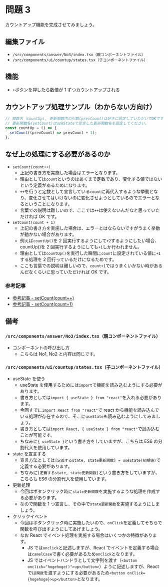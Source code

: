 # 問題 3

カウントアップ機能を完成させてみましょう。

## 編集ファイル

- `/src/components/answer/No3/index.tsx（親コンポーネントファイル）`
- `/src/components/ui/countup/states.tsx（子コンポーネントファイル）`

## 機能

- `+`ボタンを押したら数値が 1 ずつカウントアップされる

## カウントアップ処理サンプル（わからない方向け）

```js
// 関数名（countUp), 更新関数内の引数(prevCount)は好きに設定していただいてOKです。
// 更新関数名(setCount)はuseStateで宣言した更新関数名を設定してください。
const countUp = () => {
  setCount((prevCount) => prevCount + 1);
};
```

## なぜ上の処理にする必要があるのか

- `setCount(count++)`
  - 上記の書き方を実施した場合はエラーとなります。
  - 理由としては`count`というのはあくまで定数であり、変化する値ではないという定義があるためになります。
  - `++`を行うと定数として宣言している`count`に再代入するような挙動となり、変化させてはいけないのに変化させようとしているのでエラーとなるということになります。
  - 言葉での説明は難しいので、ここでは`++`は使えないんだなと思っていただければ OK です。
- `setCount(count + 1)`
  - 上記の書き方を実施した場合は、エラーとはならないですがうまく挙動が動かない場合があります。
  - 例えば`countUp()`を 2 回実行するようにして`+2`するようにしたい場合、countUp()を 2 回実行するようにしても`+1`しか行われません。
  - 理由としては`countUp()`を実行した瞬間に`count`に設定されている値に`+1`する処理を 2 回行っているだけになるためです。
  - ここも言葉での説明は難しいので、`count+1`ではうまくいかない時があるんだなくらいに思っていただければ OK です。

### 参考記事

- [参考記事 - setCount(count++)](https://zenn.dev/kimura141899/articles/4d5817368c4ff6)
- [参考記事 - setCount(count+1)](https://zenn.dev/stin/articles/use-appropriate-api)

## 備考

### `/src/components/answer/No3/index.tsx（親コンポーネントファイル）`

- コンポーネントの呼び出し方
  - こちらは No1, No2 と内容は同じです。

### `/src/components/ui/countup/states.tsx（子コンポーネントファイル）`

- useState を使う
  - useState を使用するためには`import`で機能を読み込むようにする必要があります。
  - 書き方としては`import { useState } from "react"`を入れる必要があります。
  - 今回すでに`import React from "react"`で react から機能を読み込んでいる処理が存在するので、そこに`useState`も読み込むようにしてみましょう。
  - 書き方としては`import React, { useState } from "react"`で読み込むことが可能です。
  - ちなみに`{ useState }`という書き方をしていますが、こちらは ES6 の分割代入を使用しています。
- state を宣言する
  - 宣言方法としては`[定義するstate, state更新関数] = useState(初期値)`で定義する必要があります。
  - ちなみに`[定義するstate, state更新関数]`という書き方をしていますが、こちらも ES6 の分割代入を使用しています。
- 更新処理
  - 今回はボタンクリック時に`state更新関数`を実施するような処理を作成する必要があります。
  - なので関数を 1 つ宣言し、その中で`state更新関数`を実施するようにしましょう。
- クリックイベント
  - 今回はボタンクリック時に実施したいので、`onClick`を定義してそちらで関数を呼び出すようにしてあげましょう。
  - なお React でイベント処理を実施する場合はいくつかの特徴があります。
    - JS では`onclick`と記述しますが、React でイベントを定義する場合は`camelCase`で書く必要があるため`onClick`となります。
    - JS ではイベントハンドラとして文字列を渡す（`<button onclick="hogehoge()">up</button>`）ように記述しますが、React では`関数`を渡すようにする必要があるため`<button onClick={hogehoge}>up</button>`となります。
